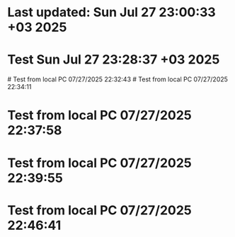 # Last updated: Sun Jul 27 23:00:33 +03 2025
# Test Sun Jul 27 23:28:37 +03 2025
#   T e s t   f r o m   l o c a l   P C   0 7 / 2 7 / 2 0 2 5   2 2 : 3 2 : 4 3  
 # Test from local PC 07/27/2025 22:34:11
# Test from local PC 07/27/2025 22:37:58
# Test from local PC 07/27/2025 22:39:55
# Test from local PC 07/27/2025 22:46:41
